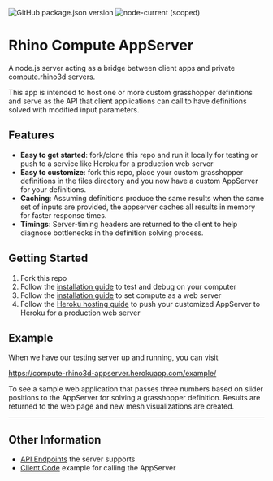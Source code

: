 ![GitHub package.json version](https://img.shields.io/github/package-json/v/mcneel/compute.rhino3d.appserver/main?label=version&style=flat-square)
![node-current (scoped)](https://img.shields.io/badge/dynamic/json?label=node&query=engines.node&url=https%3A%2F%2Fraw.githubusercontent.com%2Fmcneel%2Fcompute.rhino3d.appserver%2Fmain%2Fpackage.json&style=flat-square&color=dark-green)

# Rhino Compute AppServer
A node.js server acting as a bridge between client apps and private compute.rhino3d servers.

This app is intended to host one or more custom grasshopper definitions and serve as the API that client applications can call to have definitions solved with modified input parameters.

## Features
- **Easy to get started**: fork/clone this repo and run it locally for testing or push to a service like Heroku for a production web server
- **Easy to customize**: fork this repo, place your custom grasshopper definitions in the files directory and you now have a custom AppServer for your definitions.
- **Caching**: Assuming definitions produce the same results when the same set of inputs are provided, the appserver caches all results in memory for faster response times.
- **Timings**: Server-timing headers are returned to the client to help diagnose bottlenecks in the definition solving process.

## Getting Started
1. Fork this repo
2. Follow the [installation guide](docs/installation.md) to test and debug on your computer
3. Follow the [installation guide](docs/getting-started.md) to set compute as a web server
4. Follow the [Heroku hosting guide](docs/heroku.md) to push your customized AppServer to Heroku for a production web server

## Example
When we have our testing server up and running, you can visit

https://compute-rhino3d-appserver.herokuapp.com/example/

To see a sample web application that passes three numbers based on slider positions to the AppServer for solving a grasshopper definition. Results are returned to the web page and new mesh visualizations are created.

----
## Other Information
- [API Endpoints](docs/endpoints.md) the server supports
- [Client Code](docs/clientcode.md) example for calling the AppServer

